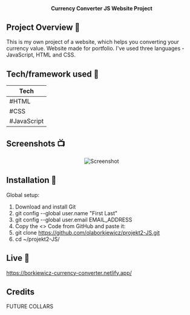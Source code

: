 <br>

</h1>

<h4 align="center">Currency Converter JS Website Project</h4>





## Project Overview 🎉


This is my own project of a website, which helps you converting your currency value. Website made for portfolio. 
I've used three languages - JavaScript, HTML and CSS.



## Tech/framework used 🔧

| Tech                                                  
| ---------------------------------------------------
| #HTML
| #CSS
| #JavaScript



## Screenshots 📺


<p align="center">
    <img src="https://user-images.githubusercontent.com/120216579/234543984-9949818d-66e7-4fc7-852a-723746ecafa3.png" alt="Screenshot">
</p>



## Installation 💾

Global setup:

  1. Download and install Git
  2. git config --global user.name "First Last"
  3. git config --global user.email EMAIL_ADDRESS
  4. Copy the <> Code from GitHub and paste it:
  5. git clone https://github.com/olaborkiewicz/projekt2-JS.git
  6. cd ~/projekt2-JS/



## Live 📍

https://borkiewicz-currency-converter.netlify.app/



## Credits 

FUTURE COLLARS
